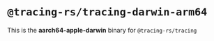 # `@tracing-rs/tracing-darwin-arm64`

This is the **aarch64-apple-darwin** binary for `@tracing-rs/tracing`
